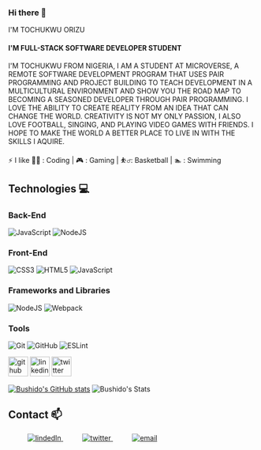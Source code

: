 ### Hi there 👋


I'M TOCHUKWU ORIZU
#### I'M FULL-STACK SOFTWARE DEVELOPER STUDENT 


I'M TOCHUKWU FROM NIGERIA, I AM A STUDENT AT MICROVERSE, A REMOTE SOFTWARE DEVELOPMENT PROGRAM THAT USES PAIR PROGRAMMING AND PROJECT BUILDING TO TEACH DEVELOPMENT IN A MULTICULTURAL ENVIRONMENT AND SHOW YOU THE ROAD MAP TO BECOMING A SEASONED DEVELOPER THROUGH PAIR PROGRAMMING. I LOVE THE ABILITY TO CREATE REALITY FROM AN IDEA THAT CAN CHANGE THE WORLD. CREATIVITY IS NOT MY ONLY PASSION, I ALSO LOVE FOOTBALL, SINGING, AND PLAYING VIDEO GAMES WITH FRIENDS. I HOPE TO MAKE THE WORLD A BETTER PLACE TO LIVE IN WITH THE SKILLS I AQUIRE.


⚡ I like 👨‍💻 : Coding | 🎮 : Gaming | ⛹️‍♂️: Basketball | 🏊 : Swimming

## Technologies 💻

### Back-End
  ![JavaScript](https://img.shields.io/badge/javascript-%23323330.svg?style=for-the-badge&logo=javascript&logoColor=%23F7DF1E)
  ![NodeJS](https://img.shields.io/badge/node.js-6DA55F?style=for-the-badge&logo=node.js&logoColor=white)
### Front-End
   ![CSS3](https://img.shields.io/badge/css3-%231572B6.svg?style=for-the-badge&logo=css3&logoColor=white)
   ![HTML5](https://img.shields.io/badge/html5-%23E34F26.svg?style=for-the-badge&logo=html5&logoColor=white)
   ![JavaScript](https://img.shields.io/badge/javascript-%23323330.svg?style=for-the-badge&logo=javascript&logoColor=%23F7DF1E)

### Frameworks and Libraries
   ![NodeJS](https://img.shields.io/badge/node.js-6DA55F?style=for-the-badge&logo=node.js&logoColor=white)
   ![Webpack](https://img.shields.io/badge/webpack-%238DD6F9.svg?style=for-the-badge&logo=webpack&logoColor=black)

   
### Tools
   ![Git](https://img.shields.io/badge/git-%23F05033.svg?style=for-the-badge&logo=git&logoColor=white)
   ![GitHub](https://img.shields.io/badge/github-%23121011.svg?style=for-the-badge&logo=github&logoColor=white)
   ![ESLint](https://img.shields.io/badge/ESLint-4B3263?style=for-the-badge&logo=eslint&logoColor=white)




[<img src='https://cdn.jsdelivr.net/npm/simple-icons@3.0.1/icons/github.svg' alt='github' height='40'>](https://github.com/Bushido-brown)  [<img src='https://cdn.jsdelivr.net/npm/simple-icons@3.0.1/icons/linkedin.svg' alt='linkedin' height='40'>](https://www.linkedin.com/in/Tochukwu/)  [<img src='https://cdn.jsdelivr.net/npm/simple-icons@3.0.1/icons/twitter.svg' alt='twitter' height='40'>](https://twitter.com/@tuzyorizu)


[![Bushido's GitHub stats](https://github-readme-stats.vercel.app/api?username=Bushido-brown)](https://github.com/Bushido-brown/github-readme-stats)
![Bushido's Stats](https://github-readme-stats.vercel.app/api/top-langs/?username=Bushido-brown&theme=blue-green)

## Contact 📫

<div>
  <div>
    &ensp;&ensp;&ensp;&ensp;&ensp; <a  href="https://www.linkedin.com/in/tochukwu-orizu-57352120b/" target="_blank">
      <img src="https://img.shields.io/badge/Linked%20In-0A66C2.svg?style=for-the-badge&logo=linkedin&logoColor=white" alt="lindedIn"/>
    </a>
    &ensp;&ensp;&ensp;&ensp;&ensp; <a href="https://twitter.com/tuzyorizu" target="_blank">
     <img src="https://img.shields.io/badge/Twitter-1DA1F2.svg?style=for-the-badge&logo=twitter&logoColor=white" alt="twitter"/>
    </a>
    &ensp;&ensp;&ensp;&ensp;&ensp; <a href="mailto:r.m.orizut@gmail.com?subject=Feedback%20From%20Github&body=Hello," target="_blank">
    <img src="https://img.shields.io/badge/Gmail-D14836?style=for-the-badge&logo=gmail&logoColor=white" alt="email"/>
  </a>
  </div>
</div>
